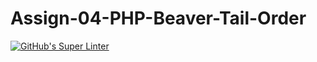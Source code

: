 # Assign-04-PHP-Beaver-Tail-Order
[![GitHub's Super Linter](https://github.com/ICS20-Programming-SirineC/Assign-04-PHP-Beaver-Tail-Order/workflows/GitHub's%20Super%20Linter/badge.svg)](https://github.com/ICS20-Programming-SirineC/Assign-04-PHP-Beaver-Tail-Order/actions)